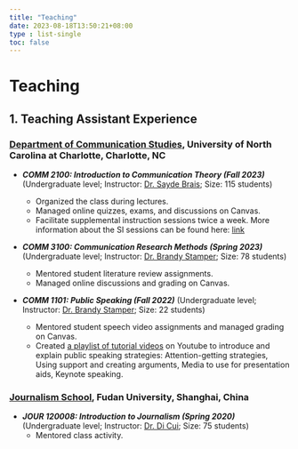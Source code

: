 ```yaml
---
title: "Teaching"
date: 2023-08-18T13:50:21+08:00
type : list-single
toc: false
---
```


# Teaching

## 1. Teaching Assistant Experience

### [Department of Communication Studies](https://communication.charlotte.edu/), University of North Carolina at Charlotte, Charlotte, NC

- ***COMM 2100: Introduction to Communication Theory (Fall 2023)*** (Undergraduate level; Instructor: [Dr. Sayde Brais](https://www.linkedin.com/in/saydejbrais/); Size: 115 students)
  - Organized the class during lectures.
  - Managed online quizzes, exams, and discussions on Canvas.
  - Facilitate supplemental instruction sessions twice a week. More information about the SI sessions can be found here: [link](https://kristenjz.github.io/en/comm_2100/)



- ***COMM 3100: Communication Research Methods (Spring 2023)*** (Undergraduate level; Instructor: [Dr. Brandy Stamper](https://pages.charlotte.edu/brandy-stamper/); Size: 78 students)
  - Mentored student literature review assignments.
  - Managed online discussions and grading on Canvas.



- ***COMM 1101: Public Speaking (Fall 2022)*** (Undergraduate level; Instructor: [Dr. Brandy Stamper](https://pages.charlotte.edu/brandy-stamper/); Size: 22 students)
  - Mentored student speech video assignments and managed grading on Canvas. 
  - Created [a playlist of tutorial videos](https://www.youtube.com/watch?v=XqDUNo9Qy5E&list=PL_Q8KSxkpW2XvVG8qvH9NMsRqXuXDYMsj) on Youtube to introduce and explain public speaking strategies: Attention-getting strategies, Using support and creating arguments, Media to use for presentation aids, Keynote speaking.



### [Journalism School](http://www.xwxy.fudan.edu.cn/n1339/index.html), Fudan University, Shanghai, China

- ***JOUR 120008: Introduction to Journalism (Spring 2020)*** (Undergraduate level; Instructor: [Dr. Di Cui](http://www.xwxy.fudan.edu.cn/node2/fdxwxy/n1339/n1340/n1344/n1370/n1372/u1ai112758.html); Size: 75 students)
  - Mentored class activity.



